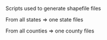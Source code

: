 Scripts used to generate shapefile files 

From all states => one state files

From all counties => one county files
